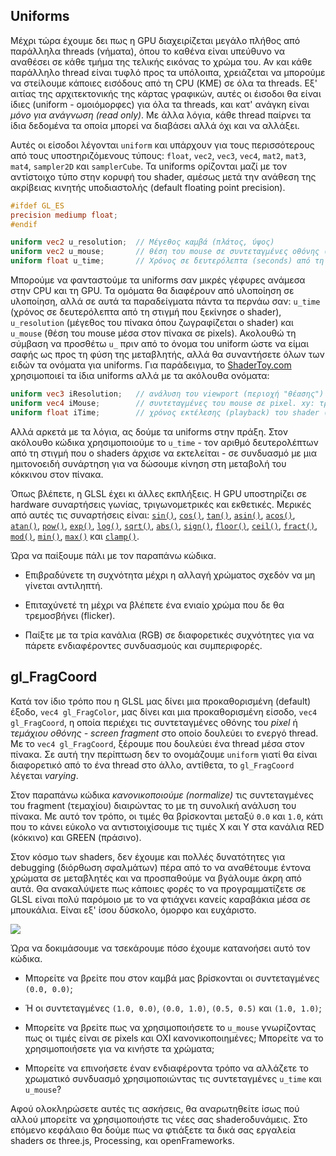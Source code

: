 ## Uniforms

Μέχρι τώρα έχουμε δει πως η GPU διαχειρίζεται μεγάλο πλήθος από παράλληλα threads (νήματα), όπου το καθένα είναι υπεύθυνο να αναθέσει σε κάθε τμήμα της τελικής εικόνας το χρώμα του. Αν και κάθε παράλληλο thread είναι τυφλό προς τα υπόλοιπα, χρειάζεται να μπορούμε να στείλουμε κάποιες εισόδους από τη CPU (ΚΜΕ) σε όλα τα threads. Εξ' αιτίας της αρχιτεκτονικής της κάρτας γραφικών, αυτές οι έισοδοι θα είναι ίδιες (uniform - ομοιόμορφες) για όλα τα threads, και κατ' ανάγκη είναι *μόνο για ανάγνωση (read only)*. Με άλλα λόγια, κάθε thread παίρνει τα ίδια δεδομένα τα οποία μπορεί να διαβάσει αλλά όχι και να αλλάξει.

Αυτές οι είσοδοι λέγονται `uniform` και υπάρχουν για τους περισσότερους από τους υποστηριζόμενους τύπους: `float`, `vec2`, `vec3`, `vec4`, `mat2`, `mat3`, `mat4`, `sampler2D` και `samplerCube`. Τα uniforms ορίζονται μαζί με τον αντίστοιχο τύπο στην κορυφή του shader, αμέσως μετά την ανάθεση της ακρίβειας κινητής υποδιαστολής (default floating point precision).

```glsl
#ifdef GL_ES
precision mediump float;
#endif

uniform vec2 u_resolution;  // Μέγεθος καμβά (πλάτος, ύψος)
uniform vec2 u_mouse;       // θέση του mouse σε συντεταγμένες οθόνης (σε pixels)
uniform float u_time;       // Χρόνος σε δευτερόλεπτα (seconds) από τη φόρτωση της σελίδας
```

Μπορούμε να φανταστούμε τα uniforms σαν μικρές γέφυρες ανάμεσα στην CPU και τη GPU. Τα ομόματα θα διαφέρουν από υλοποίηση σε υλοποίηση, αλλά σε αυτά τα παραδείγματα πάντα τα περνάω σαν: `u_time` (χρόνος σε δευτερόλεπτα από τη στιγμή που ξεκίνησε ο shader), `u_resolution` (μέγεθος του πίνακα όπου ζωγραφίζεται ο shader) και `u_mouse` (θέση του mouse μέσα στον πίνακα σε pixels). Ακολουθώ τη σύμβαση να προσθέτω `u_` πριν από το όνομα του uniform ώστε να είμαι σαφής ως προς τη φύση της μεταβλητής, αλλά θα συναντήσετε όλων των ειδών τα ονόματα για uniforms. Για παράδειγμα, το [ShaderToy.com](https://www.shadertoy.com/) χρησιμοποιεί τα ίδια uniforms αλλά με τα ακόλουθα ονόματα:

```glsl
uniform vec3 iResolution;   // ανάλυση του viewport (περιοχή "θέασης") (σε pixels)
uniform vec4 iMouse;        // συντεταγμένες του mouse σε pixel. xy: τρέχουσα θέση, zw: θέση click
uniform float iTime;        // χρόνος εκτέλεσης (playback) του shader (σε seconds)
```

Αλλά αρκετά με τα λόγια, ας δούμε τα uniforms στην πράξη. Στον ακόλουθο κώδικα χρησιμοποιούμε το `u_time` - τον αριθμό δευτερολέπτων από τη στιγμή που ο shaders άρχισε να εκτελείται - σε συνδυασμό με μια ημιτονοειδή συνάρτηση για να δώσουμε κίνηση στη μεταβολή του κόκκινου στον πίνακα.

<div class="codeAndCanvas" data="time.frag"></div>

Όπως βλέπετε, η GLSL έχει κι άλλες εκπλήξεις. Η GPU υποστηρίζει σε hardware συναρτήσεις γωνίας, τριγωνομετρικές και εκθετικές. Μερικές από αυτές τις συναρτήσεις είναι: [`sin()`](../glossary/?search=sin), [`cos()`](../glossary/?search=cos), [`tan()`](../glossary/?search=tan), [`asin()`](../glossary/?search=asin), [`acos()`](../glossary/?search=acos), [`atan()`](../glossary/?search=atan), [`pow()`](../glossary/?search=pow), [`exp()`](../glossary/?search=exp), [`log()`](../glossary/?search=log), [`sqrt()`](../glossary/?search=sqrt), [`abs()`](../glossary/?search=abs), [`sign()`](../glossary/?search=sign), [`floor()`](../glossary/?search=floor), [`ceil()`](../glossary/?search=ceil), [`fract()`](../glossary/?search=fract), [`mod()`](../glossary/?search=mod), [`min()`](../glossary/?search=min), [`max()`](../glossary/?search=max) και [`clamp()`](../glossary/?search=clamp).

Ώρα να παίξουμε πάλι με τον παραπάνω κώδικα.

* Επιβραδύνετε τη συχνότητα μέχρι η αλλαγή χρώματος σχεδόν να μη γίνεται αντιληπτή.

* Επιταχύνετέ τη μέχρι να βλέπετε ένα ενιαίο χρώμα που δε θα τρεμοσβήνει (flicker).

* Παίξτε με τα τρία κανάλια (RGB) σε διαφορετικές συχνότητες για να πάρετε ενδιαφέροντες συνδυασμούς και συμπεριφορές.

## gl_FragCoord

Κατά τον ίδιο τρόπο που η GLSL μας δίνει μια προκαθορισμένη (default) έξοδο, `vec4 gl_FragColor`, μας δίνει και μια προκαθορισμένη είσοδο, `vec4 gl_FragCoord`, η οποία περιέχει τις συντεταγμένες οθόνης του *pixel* ή *τεμάχιου οθόνης - screen fragment* στο οποίο δουλεύει το ενεργό thread. Με το `vec4 gl_FragCoord`, ξέρουμε που δουλεύει ένα thread μέσα στον πίνακα. Σε αυτή την περίπτωση δεν το ονομάζουμε `uniform` γιατί θα είναι διαφορετικό από το ένα thread στο άλλο, αντίθετα, το `gl_FragCoord` λέγεται *varying*.

<div class="codeAndCanvas" data="space.frag"></div>

Στον παραπάνω κώδικα *κανονικοποιούμε (normalize)* τις συντεταγμένες του fragment (τεμαχίου) διαιρώντας το με τη συνολική ανάλυση του πίνακα. Με αυτό τον τρόπο, οι τιμές θα βρίσκονται μεταξύ `0.0` και `1.0`, κάτι που το κάνει εύκολο να αντιστοιχίσουμε τις τιμές X και Y στα κανάλια RED (κόκκινο) και GREEN (πράσινο).

Στον κόσμο των shaders, δεν έχουμε και πολλές δυνατότητες για debugging (διόρθωση σφαλμάτων) πέρα από το να αναθέτουμε έντονα χρώματα σε μεταβλητές και να προσπαθούμε να βγάλουμε άκρη από αυτά. Θα ανακαλύψετε πως κάποιες φορές το να προγραμματίζετε σε GLSL είναι πολύ παρόμοιο με το να φτιάχνει κανείς καραβάκια μέσα σε μπουκάλια. Είναι εξ' ίσου δύσκολο, όμορφο και ευχάριστο.

![](08.png)

Ώρα να δοκιμάσουμε να τσεκάρουμε πόσο έχουμε κατανοήσει αυτό τον κώδικα.

* Μπορείτε να βρείτε που στον καμβά μας βρίσκονται οι συντεταγμένες `(0.0, 0.0)`;

* Ή οι συντεταγμένες `(1.0, 0.0)`, `(0.0, 1.0)`, `(0.5, 0.5)` και `(1.0, 1.0)`;

* Μπορείτε να βρείτε πως να χρησιμοποιήσετε το `u_mouse` γνωρίζοντας πως οι τιμές είναι σε pixels και ΟΧΙ κανονικοποιημένες; Μπορείτε να το χρησιμοποιήσετε για να κινήστε τα χρώματα;

* Μπορείτε να επινοήσετε έναν ενδιαφέροντα τρόπο να αλλάζετε το χρωματικό συνδυασμό χρησιμοποιώντας τις συντεταγμένες `u_time` και `u_mouse`?

Αφού ολοκληρώσετε αυτές τις ασκήσεις, θα αναρωτηθείτε ίσως πού αλλού μπορείτε να χρησιμοποιήστε τις νέες σας shaderοδυνάμεις. Στο επόμενο κεφάλαιο θα δούμε πως να φτιάξετε τα δικά σας εργαλεία shaders σε three.js, Processing, και openFrameworks.
